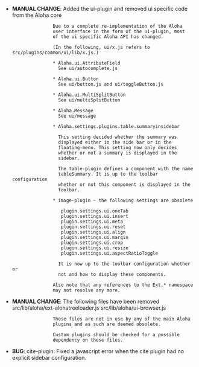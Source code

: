 - **MANUAL CHANGE**: Added the ui-plugin and removed ui specific code from the Aloha core

                     Due to a complete re-implementation of the Aloha
                     user interface in the form of the ui-plugin, most
                     of the ui specific Aloha API has changed.

                     (In the following, ui/x.js refers to src/plugins/common/ui/lib/x.js.)

                     * Aloha.ui.AttributeField
                       See ui/autocomplete.js

                     * Aloha.ui.Button
                       See ui/button.js and ui/toggleButton.js

                     * Aloha.ui.MultiSplitButton
                       See ui/multiSplitButton

                     * Aloha.Message
                       See ui/message

                     * Aloha.settings.plugins.table.summaryinsidebar

                       This setting decided whether the summary was
                       displayed either in the side bar or in the
                       floating-menu. This setting now only decides
                       whether or not a summary is displayed in the
                       sidebar.

                       The table-plugin defines a component with the name
                       tableSummary. It is up to the toolbar configuration
                       whether or not this component is displayed in the
                       toolbar.

                     * image-plugin - the following settings are obsolete

                        plugin.settings.ui.oneTab
            			plugin.settings.ui.insert
                        plugin.settings.ui.meta
                        plugin.settings.ui.reset
                        plugin.settings.ui.align
                        plugin.settings.ui.margin
                        plugin.settings.ui.crop
                        plugin.settings.ui.resize
                        plugin.settings.ui.aspectRatioToggle

                       It is now up to the toolbar configuration whether or
                       not and how to display these components.

                     Also note that any references to the Ext.* namespace
                     may not resolve any more.

- **MANUAL CHANGE**: The following files have been removed
                     src/lib/aloha/ext-alohatreeloader.js
                     src/lib/aloha/ui-browser.js

                     These files are not in use by any of the main Aloha
                     plugins and as such are deemed obsolete.

                     Custom plugins should be checked for a possible
                     dependency on these files.

- **BUG**: cite-plugin: Fixed a javascript error when the cite plugin had no explicit sidebar configuration.
